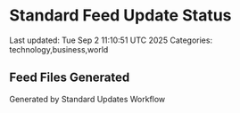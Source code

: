 # Standard Feed Update Status
Last updated: Tue Sep  2 11:10:51 UTC 2025
Categories: technology,business,world

## Feed Files Generated

Generated by Standard Updates Workflow
